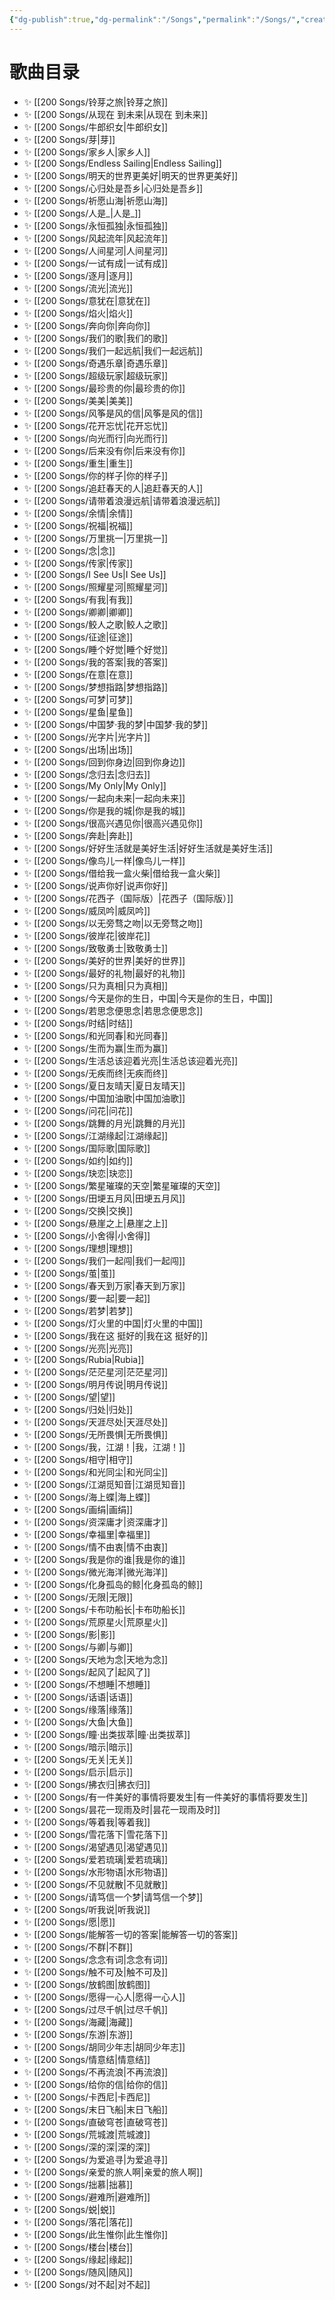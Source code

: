 ```yaml
---
{"dg-publish":true,"dg-permalink":"/Songs","permalink":"/Songs/","created":"2022-11-25T19:22:29.000+08:00","updated":"2023-04-11T12:08:59.000+08:00"}
---
```


# 歌曲目录

- ✨ [[200 Songs/铃芽之旅\|铃芽之旅]]
- ✨ [[200 Songs/从现在 到未来\|从现在 到未来]]
- ✨ [[200 Songs/牛郎织女\|牛郎织女]]
- ✨ [[200 Songs/芽\|芽]]
- ✨ [[200 Songs/家乡人\|家乡人]]
- ✨ [[200 Songs/Endless Sailing\|Endless Sailing]]
- ✨ [[200 Songs/明天的世界更美好\|明天的世界更美好]]
- ✨ [[200 Songs/心归处是吾乡\|心归处是吾乡]]
- ✨ [[200 Songs/祈愿山海\|祈愿山海]]
- ✨ [[200 Songs/人是_\|人是_]]
- ✨ [[200 Songs/永恒孤独\|永恒孤独]]
- ✨ [[200 Songs/风起流年\|风起流年]]
- ✨ [[200 Songs/人间星河\|人间星河]]
- ✨ [[200 Songs/一试有成\|一试有成]]
- ✨ [[200 Songs/逐月\|逐月]]
- ✨ [[200 Songs/流光\|流光]]
- ✨ [[200 Songs/意犹在\|意犹在]]
- ✨ [[200 Songs/焰火\|焰火]]
- ✨ [[200 Songs/奔向你\|奔向你]]
- ✨ [[200 Songs/我们的歌\|我们的歌]]
- ✨ [[200 Songs/我们一起远航\|我们一起远航]]
- ✨ [[200 Songs/奇遇乐章\|奇遇乐章]]
- ✨ [[200 Songs/超级玩家\|超级玩家]]
- ✨ [[200 Songs/最珍贵的你\|最珍贵的你]]
- ✨ [[200 Songs/美美\|美美]]
- ✨ [[200 Songs/风筝是风的信\|风筝是风的信]]
- ✨ [[200 Songs/花开忘忧\|花开忘忧]]
- ✨ [[200 Songs/向光而行\|向光而行]]
- ✨ [[200 Songs/后来没有你\|后来没有你]]
- ✨ [[200 Songs/重生\|重生]]
- ✨ [[200 Songs/你的样子\|你的样子]]
- ✨ [[200 Songs/追赶春天的人\|追赶春天的人]]
- ✨ [[200 Songs/请带着浪漫远航\|请带着浪漫远航]]
- ✨ [[200 Songs/余情\|余情]]
- ✨ [[200 Songs/祝福\|祝福]]
- ✨ [[200 Songs/万里挑一\|万里挑一]]
- ✨ [[200 Songs/念\|念]]
- ✨ [[200 Songs/传家\|传家]]
- ✨ [[200 Songs/I See Us\|I See Us]]
- ✨ [[200 Songs/照耀星河\|照耀星河]]
- ✨ [[200 Songs/有我\|有我]]
- ✨ [[200 Songs/卿卿\|卿卿]]
- ✨ [[200 Songs/鲛人之歌\|鲛人之歌]]
- ✨ [[200 Songs/征途\|征途]]
- ✨ [[200 Songs/睡个好觉\|睡个好觉]]
- ✨ [[200 Songs/我的答案\|我的答案]]
- ✨ [[200 Songs/在意\|在意]]
- ✨ [[200 Songs/梦想指路\|梦想指路]]
- ✨ [[200 Songs/可梦\|可梦]]
- ✨ [[200 Songs/星鱼\|星鱼]]
- ✨ [[200 Songs/中国梦·我的梦\|中国梦·我的梦]]
- ✨ [[200 Songs/光字片\|光字片]]
- ✨ [[200 Songs/出场\|出场]]
- ✨ [[200 Songs/回到你身边\|回到你身边]]
- ✨ [[200 Songs/念归去\|念归去]]
- ✨ [[200 Songs/My Only\|My Only]]
- ✨ [[200 Songs/一起向未来\|一起向未来]]
- ✨ [[200 Songs/你是我的城\|你是我的城]]
- ✨ [[200 Songs/很高兴遇见你\|很高兴遇见你]]
- ✨ [[200 Songs/奔赴\|奔赴]]
- ✨ [[200 Songs/好好生活就是美好生活\|好好生活就是美好生活]]
- ✨ [[200 Songs/像鸟儿一样\|像鸟儿一样]]
- ✨ [[200 Songs/借给我一盒火柴\|借给我一盒火柴]]
- ✨ [[200 Songs/说声你好\|说声你好]]
- ✨ [[200 Songs/花西子（国际版）\|花西子（国际版）]]
- ✨ [[200 Songs/威凤吟\|威凤吟]]
- ✨ [[200 Songs/以无旁骛之吻\|以无旁骛之吻]]
- ✨ [[200 Songs/彼岸花\|彼岸花]]
- ✨ [[200 Songs/致敬勇士\|致敬勇士]]
- ✨ [[200 Songs/美好的世界\|美好的世界]]
- ✨ [[200 Songs/最好的礼物\|最好的礼物]]
- ✨ [[200 Songs/只为真相\|只为真相]]
- ✨ [[200 Songs/今天是你的生日，中国\|今天是你的生日，中国]]
- ✨ [[200 Songs/若思念便思念\|若思念便思念]]
- ✨ [[200 Songs/时结\|时结]]
- ✨ [[200 Songs/和光同春\|和光同春]]
- ✨ [[200 Songs/生而为赢\|生而为赢]]
- ✨ [[200 Songs/生活总该迎着光亮\|生活总该迎着光亮]]
- ✨ [[200 Songs/无疾而终\|无疾而终]]
- ✨ [[200 Songs/夏日友晴天\|夏日友晴天]]
- ✨ [[200 Songs/中国加油歌\|中国加油歌]]
- ✨ [[200 Songs/问花\|问花]]
- ✨ [[200 Songs/跳舞的月光\|跳舞的月光]]
- ✨ [[200 Songs/江湖缘起\|江湖缘起]]
- ✨ [[200 Songs/国际歌\|国际歌]]
- ✨ [[200 Songs/如约\|如约]]
- ✨ [[200 Songs/玦恋\|玦恋]]
- ✨ [[200 Songs/繁星璀璨的天空\|繁星璀璨的天空]]
- ✨ [[200 Songs/田埂五月风\|田埂五月风]]
- ✨ [[200 Songs/交换\|交换]]
- ✨ [[200 Songs/悬崖之上\|悬崖之上]]
- ✨ [[200 Songs/小舍得\|小舍得]]
- ✨ [[200 Songs/理想\|理想]]
- ✨ [[200 Songs/我们一起闯\|我们一起闯]]
- ✨ [[200 Songs/茧\|茧]]
- ✨ [[200 Songs/春天到万家\|春天到万家]]
- ✨ [[200 Songs/要一起\|要一起]]
- ✨ [[200 Songs/若梦\|若梦]]
- ✨ [[200 Songs/灯火里的中国\|灯火里的中国]]
- ✨ [[200 Songs/我在这 挺好的\|我在这 挺好的]]
- ✨ [[200 Songs/光亮\|光亮]]
- ✨ [[200 Songs/Rubia\|Rubia]]
- ✨ [[200 Songs/茫茫星河\|茫茫星河]]
- ✨ [[200 Songs/明月传说\|明月传说]]
- ✨ [[200 Songs/望\|望]]
- ✨ [[200 Songs/归处\|归处]]
- ✨ [[200 Songs/天涯尽处\|天涯尽处]]
- ✨ [[200 Songs/无所畏惧\|无所畏惧]]
- ✨ [[200 Songs/我，江湖！\|我，江湖！]]
- ✨ [[200 Songs/相守\|相守]]
- ✨ [[200 Songs/和光同尘\|和光同尘]]
- ✨ [[200 Songs/江湖觅知音\|江湖觅知音]]
- ✨ [[200 Songs/海上蝶\|海上蝶]]
- ✨ [[200 Songs/画绢\|画绢]]
- ✨ [[200 Songs/资深庸才\|资深庸才]]
- ✨ [[200 Songs/幸福里\|幸福里]]
- ✨ [[200 Songs/情不由衷\|情不由衷]]
- ✨ [[200 Songs/我是你的谁\|我是你的谁]]
- ✨ [[200 Songs/微光海洋\|微光海洋]]
- ✨ [[200 Songs/化身孤岛的鲸\|化身孤岛的鲸]]
- ✨ [[200 Songs/无限\|无限]]
- ✨ [[200 Songs/卡布叻船长\|卡布叻船长]]
- ✨ [[200 Songs/荒原星火\|荒原星火]]
- ✨ [[200 Songs/影\|影]]
- ✨ [[200 Songs/与卿\|与卿]]
- ✨ [[200 Songs/天地为念\|天地为念]]
- ✨ [[200 Songs/起风了\|起风了]]
- ✨ [[200 Songs/不想睡\|不想睡]]
- ✨ [[200 Songs/话语\|话语]]
- ✨ [[200 Songs/缘落\|缘落]]
- ✨ [[200 Songs/大鱼\|大鱼]]
- ✨ [[200 Songs/瞳·出类拔萃\|瞳·出类拔萃]]
- ✨ [[200 Songs/暗示\|暗示]]
- ✨ [[200 Songs/无关\|无关]]
- ✨ [[200 Songs/启示\|启示]]
- ✨ [[200 Songs/拂衣归\|拂衣归]]
- ✨ [[200 Songs/有一件美好的事情将要发生\|有一件美好的事情将要发生]]
- ✨ [[200 Songs/昙花一现雨及时\|昙花一现雨及时]]
- ✨ [[200 Songs/等着我\|等着我]]
- ✨ [[200 Songs/雪花落下\|雪花落下]]
- ✨ [[200 Songs/渴望遇见\|渴望遇见]]
- ✨ [[200 Songs/爱若琉璃\|爱若琉璃]]
- ✨ [[200 Songs/水形物语\|水形物语]]
- ✨ [[200 Songs/不见就散\|不见就散]]
- ✨ [[200 Songs/请笃信一个梦\|请笃信一个梦]]
- ✨ [[200 Songs/听我说\|听我说]]
- ✨ [[200 Songs/愿\|愿]]
- ✨ [[200 Songs/能解答一切的答案\|能解答一切的答案]]
- ✨ [[200 Songs/不群\|不群]]
- ✨ [[200 Songs/念念有词\|念念有词]]
- ✨ [[200 Songs/触不可及\|触不可及]]
- ✨ [[200 Songs/放鹤图\|放鹤图]]
- ✨ [[200 Songs/愿得一心人\|愿得一心人]]
- ✨ [[200 Songs/过尽千帆\|过尽千帆]]
- ✨ [[200 Songs/海藏\|海藏]]
- ✨ [[200 Songs/东游\|东游]]
- ✨ [[200 Songs/胡同少年志\|胡同少年志]]
- ✨ [[200 Songs/情意结\|情意结]]
- ✨ [[200 Songs/不再流浪\|不再流浪]]
- ✨ [[200 Songs/给你的信\|给你的信]]
- ✨ [[200 Songs/卡西尼\|卡西尼]]
- ✨ [[200 Songs/末日飞船\|末日飞船]]
- ✨ [[200 Songs/直破穹苍\|直破穹苍]]
- ✨ [[200 Songs/荒城渡\|荒城渡]]
- ✨ [[200 Songs/深的深\|深的深]]
- ✨ [[200 Songs/为爱追寻\|为爱追寻]]
- ✨ [[200 Songs/亲爱的旅人啊\|亲爱的旅人啊]]
- ✨ [[200 Songs/拙慕\|拙慕]]
- ✨ [[200 Songs/避难所\|避难所]]
- ✨ [[200 Songs/蜕\|蜕]]
- ✨ [[200 Songs/落花\|落花]]
- ✨ [[200 Songs/此生惟你\|此生惟你]]
- ✨ [[200 Songs/楼台\|楼台]]
- ✨ [[200 Songs/缘起\|缘起]]
- ✨ [[200 Songs/随风\|随风]]
- ✨ [[200 Songs/对不起\|对不起]]


